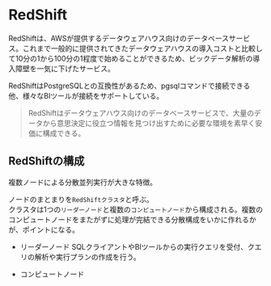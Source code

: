 # RedShift
RedShiftは、AWSが提供するデータウェアハウス向けのデータベースサービス。これまで一般的に提供されてきたデータウェアハウスの導入コストと比較して10分の1から100分の1程度で始めることができるため、ビックデータ解析の導入障壁を一気に下げたサービス。

RedShiftはPostgreSQLとの互換性があるため、pgsqlコマンドで接続できる他、様々なBIツールが接続をサポートしている。

> RedShiftはデータウェアハウス向けのデータベースサービスで、大量のデータから意思決定に役立つ情報を見つけ出すために必要な環境を素早く安価に構成できる。

## RedShiftの構成
複数ノードによる分散並列実行が大きな特徴。

ノードのまとまりを`RedShiftクラスタ`と呼ぶ。  
クラスタは1つの`リーダーノード`と複数の`コンピュートノード`から構成される。複数のコンピュートノードをまたがずに処理が完結できる分散構成をいかに作れるかが、ポイントになる。

- リーダーノード
SQLクライアントやBIツールからの実行クエリを受付、クエリの解析や実行プランの作成を行う。

- コンピュートノード
